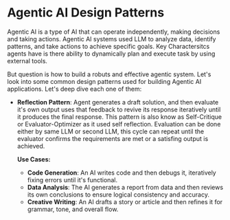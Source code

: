 # Agentic AI Design Patterns


Agentic AI is a type of AI that can operate independently, making decisions and taking actions. Agentic AI systems used LLM to analyze data, identify patterns, and take actions to achieve specific goals. Key Charactersitcs agents have is there ability to dynamically plan and execute task by using external tools. 

But question is how to build a robuts and effective agentic system. Let's look into some common design patterns used for building Agentic AI applications. Let's deep dive each one of them: 


- **Reflection Pattern**: Agent generates a draft solution, and then evaluate it's own output uses that feedback to revive its response iteratively until it produces the final response. This pattern is also know as Self-Critique or Evaluator-Optimizer as it used self reflection. Evaluation can be done either by same LLM or second LLM, this cycle can repeat until the evaluator confirms the requirements are met or a satisfing output is achieved.

  **Use Cases:**

  - **Code Generation**: An AI writes code and then debugs it, iteratively fixing errors until it's functional.
  - **Data Analysis**: The AI generates a report from data and then reviews its own conclusions to ensure logical consistency and accuracy.
  - **Creative Writing**: An AI drafts a story or article and then refines it for grammar, tone, and overall flow.

